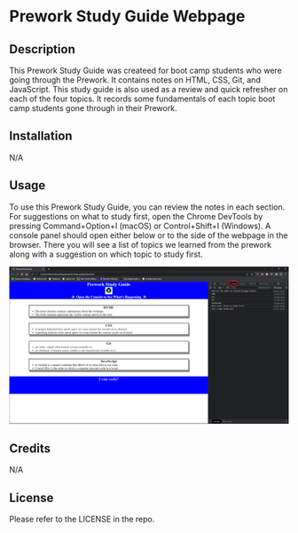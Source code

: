 # Prework Study Guide Webpage

## Description

This Prework Study Guide was createed for boot camp students who were going through the Prework. It contains notes on HTML, CSS, Git, and JavaScript. This study guide is also used as a review and quick refresher on each of the four topics. It records some fundamentals of each topic boot camp students gone through in their Prework.

## Installation

N/A

## Usage

To use this Prework Study Guide, you can review the notes in each section. For suggestions on what to study first, open the Chrome DevTools by pressing Command+Option+I (macOS) or Control+Shift+I (Windows). A console panel should open either below or to the side of the webpage in the browser. There you will see a list of topics we learned from the prework along with a suggestion on which topic to study first.

![alt text](assets/images/screenshot.png)

## Credits

N/A

## License

Please refer to the LICENSE in the repo.